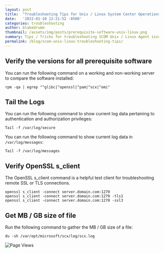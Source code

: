 ```yaml
---
layout: post
title:  "Troubleshooting Tips for Unix / Linux System Center Operations Manager Agents"
date:   '2022-01-10 12:21:52 -0500'
categories: troubleshooting
author: blakedrumm
thumbnail: /assets/img/posts/prerequisite-software-unix-linux.png
summary: Tips / Tricks for troubleshooting SCOM Unix / Linux Agent issues.
permalink: /blog/scom-unix-linux-troubleshooting-tips/
---
```

## Verify the versions for all prerequisite software
You can run the following command on a working and non-working server to compare the software installed:
```shell
rpm -qa | egrep "^glibc|^openssl|^pam|^scx|^omi"
```

## Tail the Logs
You can run the following command to show current log data pertaining to authentication and authorization privileges:
```shell
Tail -f /var/log/secure
```

You can run the following command to show current log data in `/var/log/messages`:
```shell
Tail -f /var/log/messages
```

## Verify OpenSSL s_client
The OpenSSL s_client command is a helpful test client for troubleshooting remote SSL or TLS connections.
```shell
openssl s_client -connect server.domain.com:1270
openssl s_client -connect server.domain.com:1270 -tls1
openssl s_client -connect server.domain.com:1270 -ssl3
```

## Get MB / GB size of file
Run the following command to gather the MB / GB size of a file:
```shell
du -sh /var/opt/microsoft/scx/log/scx.log
```

![Page Views](https://counter.blakedrumm.com/count/tag.svg?url=blakedrumm.com/blog/scom-unix-linux-troubleshooting-tips)

<!--
Having trouble with Pages? Check out our [documentation](https://docs.github.com/categories/github-pages-basics/) or [contact support](https://support.github.com/contact) and we’ll help you sort it out.
-->
